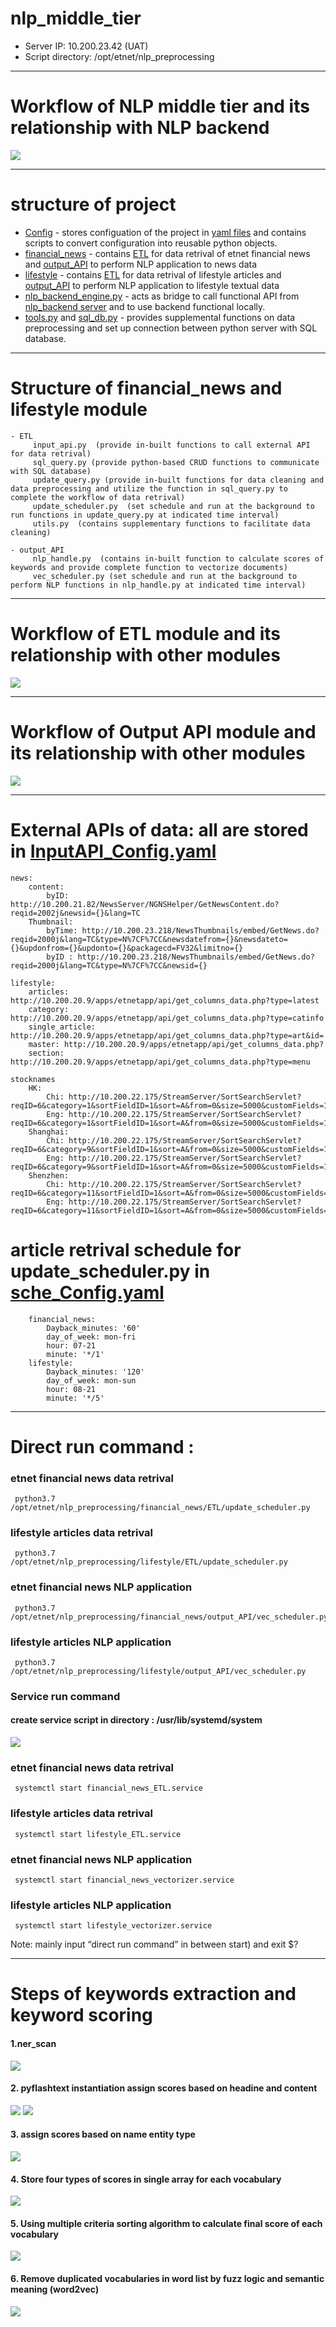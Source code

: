 # nlp_middle_tier

- Server IP: 10.200.23.42 (UAT)
- Script directory:  /opt/etnet/nlp_preprocessing
-------------------------------------------------------------------------------------------------------------------------------------------------------------------------

# Workflow of NLP middle tier and its relationship with NLP backend
![](pic/nlp_middle_tier_workflow.jpg)

-------------------------------------------------------------------------------------------------------------------------------------------------------------------------

# structure of project
- [Config](https://github.com/etnetapp-dev/nlp_middle_tier/tree/master/Config) - stores configuation of the project in [yaml files](https://github.com/etnetapp-dev/nlp_middle_tier/tree/master/Config/yamls) and contains scripts to convert configuration into reusable python objects.
- [financial_news](https://github.com/etnetapp-dev/nlp_middle_tier/tree/master/financial_news) - contains [ETL](https://github.com/etnetapp-dev/nlp_middle_tier/tree/master/financial_news/ETL) for data retrival of etnet financial news and [output_API](https://github.com/etnetapp-dev/nlp_middle_tier/tree/master/financial_news/output_API) to perform NLP application to news data
- [lifestyle](https://github.com/etnetapp-dev/nlp_middle_tier/tree/master/lifestyle) - contains [ETL](https://github.com/etnetapp-dev/nlp_middle_tier/tree/master/lifestyle/ETL) for data retrival of lifestyle articles and [output_API](https://github.com/etnetapp-dev/nlp_middle_tier/tree/master/flifestyle/output_API) to perform NLP application to lifestyle textual data
- [nlp_backend_engine.py](https://github.com/etnetapp-dev/nlp_middle_tier/blob/master/nlp_backend_engine.py) - acts as bridge to call functional API from [nlp_backend server](https://github.com/etnetapp-dev/nlp_backend) and to use backend functional locally.
- [tools.py](https://github.com/etnetapp-dev/nlp_middle_tier/blob/master/tools.py) and [sql_db.py](https://github.com/etnetapp-dev/nlp_middle_tier/blob/master/sql_db.py) - provides supplemental functions on data preprocessing and set up connection between python server with SQL database. 


-------------------------------------------------------------------------------------------------------------------------------------------------------------------------

# Structure of financial_news and lifestyle module
    - ETL
         input_api.py  (provide in-built functions to call external API for data retrival)
         sql_query.py (provide python-based CRUD functions to communicate with SQL database)
         update_query.py (provide in-built functions for data cleaning and data preprocessing and utilize the function in sql_query.py to complete the workflow of data retrival)
         update_scheduler.py  (set schedule and run at the background to run functions in update_query.py at indicated time interval)
         utils.py  (contains supplementary functions to facilitate data cleaning)         

    - output_API
         nlp_handle.py  (contains in-built function to calculate scores of keywords and provide complete function to vectorize documents)
         vec_scheduler.py (set schedule and run at the background to perform NLP functions in nlp_handle.py at indicated time interval)

-------------------------------------------------------------------------------------------------------------------------------------------------------------------------
# Workflow of ETL module and its relationship with other modules
![](pic/ETL_workflow.jpg)

-------------------------------------------------------------------------------------------------------------------------------------------------------------------------

# Workflow of Output API module and its relationship with other modules
![](pic/output_API_workflow.jpg)

-------------------------------------------------------------------------------------------------------------------------------------------------------------------------         
         

# External APIs of data: all are stored in [InputAPI_Config.yaml](https://github.com/etnetapp-dev/nlp_middle_tier/blob/master/Config/yamls/InputAPI_Config.yaml)
    news:
        content:
            byID: http://10.200.21.82/NewsServer/NGNSHelper/GetNewsContent.do?reqid=2002j&newsid={}&lang=TC
        Thumbnail:
            byTime: http://10.200.23.218/NewsThumbnails/embed/GetNews.do?reqid=2000j&lang=TC&type=N%7CF%7CC&newsdatefrom={}&newsdateto={}&updonfrom={}&updonto={}&packagecd=FV32&limitno={}
            byID : http://10.200.23.218/NewsThumbnails/embed/GetNews.do?reqid=2000j&lang=TC&type=N%7CF%7CC&newsid={}
       
    lifestyle:
        articles: http://10.200.20.9/apps/etnetapp/api/get_columns_data.php?type=latest
        category: http://10.200.20.9/apps/etnetapp/api/get_columns_data.php?type=catinfo
        single_article: http://10.200.20.9/apps/etnetapp/api/get_columns_data.php?type=art&id=
        master: http://10.200.20.9/apps/etnetapp/api/get_columns_data.php?
        section: http://10.200.20.9/apps/etnetapp/api/get_columns_data.php?type=menu
       
    stocknames  
        HK:
            Chi: http://10.200.22.175/StreamServer/SortSearchServlet?reqID=6&category=1&sortFieldID=1&sort=A&from=0&size=5000&customFields=1,2
            Eng: http://10.200.22.175/StreamServer/SortSearchServlet?reqID=6&category=1&sortFieldID=1&sort=A&from=0&size=5000&customFields=1,4
        Shanghai:
            Chi: http://10.200.22.175/StreamServer/SortSearchServlet?reqID=6&category=9&sortFieldID=1&sort=A&from=0&size=5000&customFields=1,2
            Eng: http://10.200.22.175/StreamServer/SortSearchServlet?reqID=6&category=9&sortFieldID=1&sort=A&from=0&size=5000&customFields=1,4
        Shenzhen:
            Chi: http://10.200.22.175/StreamServer/SortSearchServlet?reqID=6&category=11&sortFieldID=1&sort=A&from=0&size=5000&customFields=1,2
            Eng: http://10.200.22.175/StreamServer/SortSearchServlet?reqID=6&category=11&sortFieldID=1&sort=A&from=0&size=5000&customFields=1,4

# article retrival schedule for update_scheduler.py in [sche_Config.yaml](https://github.com/etnetapp-dev/nlp_middle_tier/blob/master/Config/yamls/sche_Config.yaml)
        financial_news:  
            Dayback_minutes: '60'
            day_of_week: mon-fri
            hour: 07-21
            minute: '*/1'
        lifestyle:
            Dayback_minutes: '120'
            day_of_week: mon-sun
            hour: 08-21
            minute: '*/5'


-------------------------------------------------------------------------------------------------------------------------------------------------------------------------

#  Direct run command : 
###  etnet financial news data retrival
     python3.7  /opt/etnet/nlp_preprocessing/financial_news/ETL/update_scheduler.py

###  lifestyle articles data retrival
     python3.7  /opt/etnet/nlp_preprocessing/lifestyle/ETL/update_scheduler.py

###  etnet financial news NLP application
     python3.7  /opt/etnet/nlp_preprocessing/financial_news/output_API/vec_scheduler.py
     
###  lifestyle articles NLP application
     python3.7  /opt/etnet/nlp_preprocessing/lifestyle/output_API/vec_scheduler.py


### Service run command
#### create service script in directory : /usr/lib/systemd/system

![](pic/service_scripts.JPG)

###  etnet financial news data retrival
     systemctl start financial_news_ETL.service

###  lifestyle articles data retrival
     systemctl start lifestyle_ETL.service

###  etnet financial news NLP application
     systemctl start financial_news_vectorizer.service
     
###  lifestyle articles NLP application
     systemctl start lifestyle_vectorizer.service

Note: mainly input “direct run command” in between start) and exit $?



-------------------------------------------------------------------------------------------------------------------------------------------------------------------------

# Steps of keywords extraction and keyword scoring

#### 1.ner_scan
![](pic/ner_scan.JPG)


#### 2. pyflashtext instantiation  assign scores based on headine and content
![](pic/pyflashtext.JPG)
![](pic/ner_score_headline_content.JPG)


#### 3. assign scores based on name entity type
![](pic/ner_score.JPG)


#### 4. Store four types of scores in single array for each vocabulary
![](pic/four_scores.JPG)


#### 5. Using multiple criteria sorting algorithm to calculate final score of each vocabulary
![](pic/multi_criteria_scoring.JPG)


#### 6. Remove duplicated vocabularies in word list by fuzz logic and semantic meaning (word2vec)
![](pic/dedupe_words.JPG)



